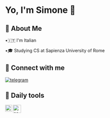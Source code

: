 # Yo, I'm Simone 👋

## 🍁 About Me
•🇮🇹 I'm Italian

•🎓 Studying CS at Sapienza University of Rome

## 🔗 Connect with me


[![telegram](https://img.shields.io/badge/Telegram-2CA5E0?style=flat-squeare&logo=telegram&logoColor=white)](https://t.me/simone_cas/)


## 🧰 Daily tools
<img align="left" alt="codeSTACKr | Arch" width="22px" src="https://wiki.installgentoo.com/images/f/f9/Arch-linux-logo.png"/>   <img align="left" alt="codeSTACKr | Zed" width="26px" alt="image" src="https://github.com/user-attachments/assets/a202ff64-8c9b-4cc9-8e8a-6cc62bd65c40" />
